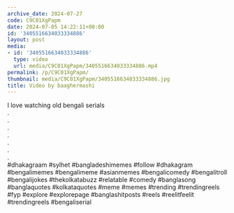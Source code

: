 ```yaml
---
archive_date: 2024-07-27
code: C9C01XgPapm
date: 2024-07-05 14:22:11+00:00
id: '3405516634033334886'
layout: post
media:
- id: '3405516634033334886'
  type: video
  url: media/C9C01XgPapm/3405516634033334886.mp4
permalink: /p/C9C01XgPapm/
thumbnail: media/C9C01XgPapm/3405516634033334886.jpg
title: Video by baaghermashi
---
```


I love watching old bengali serials  
.  
.  
.  
.  
.  
.  
.  
#dhakagraam #sylhet #bangladeshimemes #follow #dhakagram #bengalimemes #bengalimeme #asianmemes #bengalicomedy #bengalitroll #bengalijokes #thekolkatabuzz #relatable #comedy #banglasong #banglaquotes #kolkataquotes #meme #memes #trending #trendingreels #fyp #explore #explorepage #banglashitposts #reels #reelitfeelit #trendingreels #bengaliserial